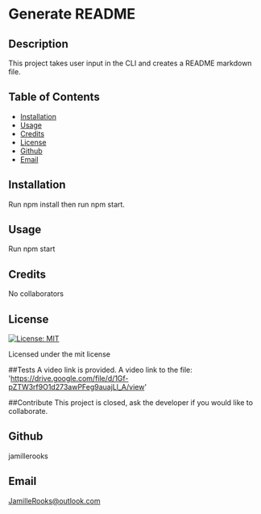 
# Generate README
  
  ## Description
  This project takes user input in the CLI and creates a README markdown file.
  
  ## Table of Contents
  - [Installation](#installation)
  - [Usage](#usage)
  - [Credits](#credits)
  - [License](#license)
  - [Github](#github)
  - [Email](#email)

  
  ## Installation
  Run npm install then run npm start.
  
  ## Usage
  Run npm start
    
  ## Credits
  No collaborators
    
  ## License

[![License: MIT](https://img.shields.io/badge/License-MIT-yellow.svg)](https://opensource.org/licenses/MIT)

Licensed under the mit license

    
  ##Tests
  A video link is provided. A video link to the file: 'https://drive.google.com/file/d/1Gf-pZTW3rf9O1d273awPFeg9auajLl_A/view'
    
  ##Contribute
  This project is closed, ask the developer if you would like to collaborate.
  
  ## Github
  jamillerooks
    
  ## Email
  JamilleRooks@outlook.com
